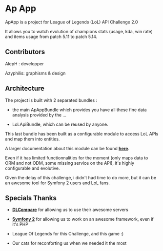 Ap App
======

ApApp is a project for League of Legends (LoL) API Challenge 2.0

It allows you to watch evolution of champions stats (usage, kda, win rate) and items usage from patch 5.11 to patch 5.14.

Contributors
------------
AlepH : developper

Azyphilis: graphisms & design


Architecture
------------

The project is built with 2 separated bundles :

* the main ApAppBundle which provides you have all these fine data analysis provided by the ...

* LoLApiBundle, which can be reused by anyone. 

This last bundle has been built as a configurable module to access LoL APIs and map them into entities.

A larger documentation about this module can be found [**here**][3].

Even if it has limited functionnalities for the moment (only maps data to ORM and not ODM, some missing service on the API), it's highly configurable and evolutive.

Given the delay of this challenge, i didn't had time to do more, but it can be an awesome tool for Symfony 2 users and LoL fans.

Specials Thanks
---------------

* [**DLCompare**][1] for allowing us to use their awesome servers

* [**Symfony 2**][2] for allowing us to work on an awesome framework, even if it's PHP

* League Of Legends for this Challenge, and this game :)

* Our cats for reconforting us when we needed it the most 

[1]: http://www.dlcompare.com
[2]: http://www.symfony.com
[3]: https://github.com/AlepH-FR/apapp/blob/2.8/src/DLCompare/LoLApiBundle/Resources/doc/index.md